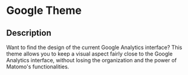 # Google Theme

## Description
Want to find the design of the current Google Analytics interface? This theme allows you to keep a visual aspect fairly close to the Google Analytics interface, without losing the organization and the power of Matomo's functionalities.